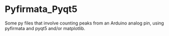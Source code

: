 # Pyfirmata_Pyqt5

Some py files that involve counting peaks from an Arduino analog pin, using pyfirmata and pyqt5 and/or matplotlib.
